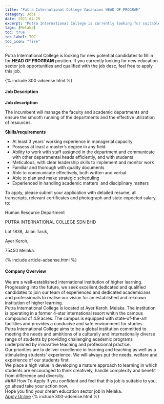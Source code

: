 ```yaml
---
title: "Putra International College Vacancies HEAD OF PROGRAM" 
category: Jobs 
date: 2021-04-29 
excerpt: "Putra International College is currently looking for suitable person to fill in the HEAD OF PROGRAM which positioned at Melaka" 
tags: [Melaka] 
toc: true 
toc_label: TOC 
toc_icon: "fire" 
--- 
```


<p>Putra International College is looking for new potential candidates to fill in for <b>HEAD OF PROGRAM</b> position. If you currently looking for new education sector job opportunities and qualified with the job desc, feel free to apply this job.
</p>{% include 300-adsense.html %} 
<div><div><h4>Job Description</h4></div><div><div><span><div><p><strong>Job description</strong></p><p>The incumbent will manage the faculty and academic departments and ensure the smooth running of the departments and the effective utilization of resources.</p><p><strong>Skills/requirements</strong></p><ul><li>At least 3 years&#8217; working experience in managerial capacity</li><li>Possess at least a master&#8217;s degree in any field</li><li>Ability to work with staff assigned in the department and communicate with other departmental heads efficiently, and with students</li><li>Meticulous, with clear leadership skills to implement and monitor work</li><li>Familiar and thorough with quality documents</li><li>Able to communicate effectively, both written and verbal</li><li>Able to plan and make strategic scheduling</li><li>Experienced in handling academic matters &#160;and disciplinary matters</li></ul><p><span>To apply, please submit your application with detailed resume, all transcripts, relevant certificates and photograph and state expected salary, to:</span></p><p><span>Human Resource Department</span></p><p><span>PUTRA INTERNATIONAL COLLEGE SDN BHD</span></p><p><span>Lot 1838, Jalan Tasik,</span></p><p><span>Ayer Keroh,</span></p><p><span>75450 Melaka.</span></p></div></span></div></div></div> 
{% include article-adsense.html %} 
<div><div><h4>Company Overview</h4></div><div><div><span><div><div>We are a well-established international institution of higher learning. Progressing into the future, we seek excellent,dedicated and qualified candidates to join our team of experienced and dedicated academicians and professionals to realise our vision for an established and reknown institution of higher learning.</div>
<div>
<div>Putra International College is located at Ayer Keroh, Melaka. The institution is operating in a former 4-star international resort whitin the campus compound of 4.9 acres. The campus is equipped with state-of-the-art facilities and provides a conducive and safe environment for studies.</div>
<div>Putra International College aims to be a global institution committed to meeting the needs and ambitions of a culturally and internationally diverse range of students by providing challenging academic programs underpinned by innovative teaching and professional practice.</div>
<div>Our priorities are to deliver excellence in learning and teaching as well as a stimulating students' experience. We will always put the needs, welfare and experience of our students first.</div>
<div>We place a high value in developing a mature approach to learning in which students are encouraged to think creatively, handle complexity and benefit from difference and diversity.</div>
</div></div></span></div></div></div> 
#### How To Apply 
If you confident and feel that this job is suitable to you, go ahead take your action now. <br/> 
Hope you find your dream education sector job in Melaka. <br/> 
<a href="https://www.jobstreet.com.my/en/job/head-of-program-4551009?jobId=jobstreet-my-job-4551009" class="btn btn--info" target="_blank" rel="nofollow noopenner">Apply Online</a> 
{% include 300-adsense.html %} 